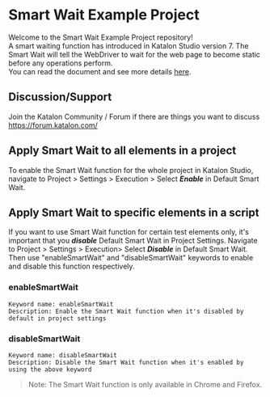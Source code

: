 # Smart Wait Example Project
Welcome to the Smart Wait Example Project repository!<br>
A smart waiting function has introduced in Katalon Studio version 7. The Smart Wait will tell the WebDriver to wait for the web page to become static before any operations perform.<br>
You can read the document and see more details [here](https://docs.katalon.com/katalon-studio/docs/webui-smartwait.html).

## Discussion/Support
Join the Katalon Community / Forum if there are things you want to discuss https://forum.katalon.com/

## Apply Smart Wait to all elements in a project
To enable the Smart Wait function for the whole project in Katalon Studio, navigate to Project > Settings > Execution > Select ***Enable*** in Default Smart Wait.

## Apply Smart Wait to specific elements in a script
If you want to use Smart Wait function for certain test elements only, it's important that you ***disable*** Default Smart Wait in Project Settings. Navigate to Project > Settings > Execution> Select ***Disable*** in Default Smart Wait.
Then use "enableSmartWait" and "disableSmartWait" keywords to enable and disable this function respectively.

### enableSmartWait
```
Keyword name: enableSmartWait
Description: Enable the Smart Wait function when it's disabled by default in project settings
```

### disableSmartWait
```
Keyword name: disableSmartWait
Description: Disable the Smart Wait function when it's enabled by using the above keyword
```

> Note: The Smart Wait function is only available in Chrome and Firefox.
